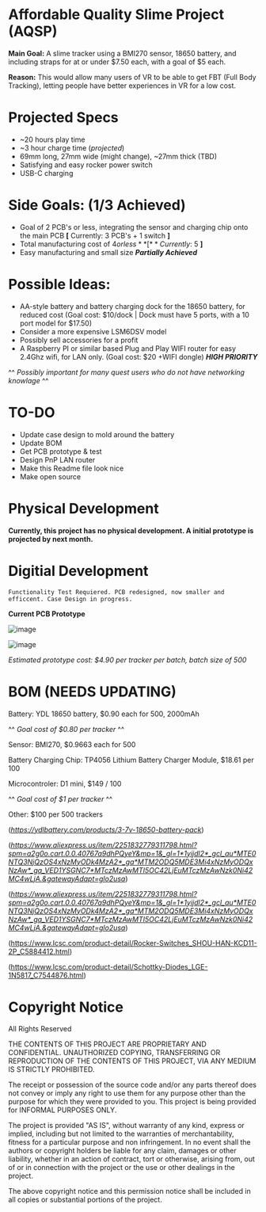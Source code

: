 # Affordable Quality Slime Project (AQSP)

**Main Goal:** A slime tracker using a BMI270 sensor, 18650 battery, and including straps for at or under $7.50 each, with a goal of $5 each.

**Reason:** This would allow many users of VR to be able to get FBT (Full Body Tracking), letting people have better experiences in VR for a low cost.

# **Projected Specs**
- ~20 hours play time
- ~3 hour charge time (*projected*)
- 69mm long, 27mm wide (might change), ~27mm thick (TBD)
- Satisfying and easy rocker power switch
- USB-C charging


# Side Goals: (1/3 Achieved)

- Goal of 2 PCB's or less, integrating the sensor and charging chip onto the main PCB **[** Currently: 3 PCB's + 1 switch **]**
- Total manufacturing cost of $4 or less **[** Currently: ~$5 **]**
- Easy manufacturing and small size ***Partially Achieved***
  
# Possible Ideas:

- AA-style battery and battery charging dock for the 18650 battery, for reduced cost (Goal cost: $10/dock | Dock must have 5 ports, with a 10 port model for $17.50)
- Consider a more expensive LSM6DSV model
- Possibly sell accessories for a profit
- A Raspberry PI or similar based Plug and Play WIFI router for easy 2.4Ghz wifi, for LAN only. (Goal cost: $20 +WIFI dongle) ***HIGH PRIORITY***
  
^^ *Possibly important for many quest users who do not have networking knowlage* ^^

# TO-DO
- Update case design to mold around the battery
- Update BOM
- Get PCB prototype & test
- Design PnP LAN router
- Make this Readme file look nice
- Make open source

# Physical Development

**Currently, this project has no physical development. A initial prototype is projected by next month.**

# Digitial Development

    Functionality Test Requiered. PCB redesigned, now smaller and efficcent. Case Design in progress.
    
**Current PCB Prototype**

![image](https://github.com/user-attachments/assets/bc874f15-a194-45c6-9313-dde934122907)

![image](https://github.com/user-attachments/assets/43f6232c-5b66-4e61-b3f0-fe205702ec02)

*Estimated prototype cost: $4.90 per tracker per batch, batch size of 500*

# BOM (NEEDS UPDATING)

Battery: YDL 18650 battery, $0.90 each for 500, 2000mAh 

^^ *Goal cost of $0.80 per tracker* ^^ 

Sensor: BMI270, $0.9663 each for 500

Battery Charging Chip: TP4056 Lithium Battery Charger Module, $18.61 per 100 

Microcontroler: D1 mini, $149 / 100 

^^ *Goal cost of $1 per tracker* ^^

Other: $100 per 500 trackers

(*https://ydlbattery.com/products/3-7v-18650-battery-pack*)

(*https://www.aliexpress.us/item/2251832779311798.html?spm=a2g0o.cart.0.0.40767a9dhPQyeY&mp=1&_gl=1*1yijdl2*_gcl_au*MTE0NTQ3NjQzOS4xNzMyODk4MzA2*_ga*MTM2ODQ5MDE3Mi4xNzMyODQxNzAw*_ga_VED1YSGNC7*MTczMzAwMTI5OC42LjEuMTczMzAwNzk0Ni42MC4wLjA.&gatewayAdapt=glo2usa*)

(*https://www.aliexpress.us/item/2251832779311798.html?spm=a2g0o.cart.0.0.40767a9dhPQyeY&mp=1&_gl=1*1yijdl2*_gcl_au*MTE0NTQ3NjQzOS4xNzMyODk4MzA2*_ga*MTM2ODQ5MDE3Mi4xNzMyODQxNzAw*_ga_VED1YSGNC7*MTczMzAwMTI5OC42LjEuMTczMzAwNzk0Ni42MC4wLjA.&gatewayAdapt=glo2usa*)

(https://www.lcsc.com/product-detail/Rocker-Switches_SHOU-HAN-KCD11-2P_C5884412.html)

(https://www.lcsc.com/product-detail/Schottky-Diodes_LGE-1N5817_C7544876.html)

# Copyright Notice

All Rights Reserved

THE CONTENTS OF THIS PROJECT ARE PROPRIETARY AND CONFIDENTIAL.
UNAUTHORIZED COPYING, TRANSFERRING OR REPRODUCTION OF THE CONTENTS OF THIS PROJECT, VIA ANY MEDIUM IS STRICTLY PROHIBITED.

The receipt or possession of the source code and/or any parts thereof does not convey or imply any right to use them
for any purpose other than the purpose for which they were provided to you. This project is being provided for INFORMAL PURPOSES ONLY.

The project is provided "AS IS", without warranty of any kind, express or implied, including but not limited to
the warranties of merchantability, fitness for a particular purpose and non infringement.
In no event shall the authors or copyright holders be liable for any claim, damages or other liability,
whether in an action of contract, tort or otherwise, arising from, out of or in connection with the project
or the use or other dealings in the project.

The above copyright notice and this permission notice shall be included in all copies or substantial portions of the project.
